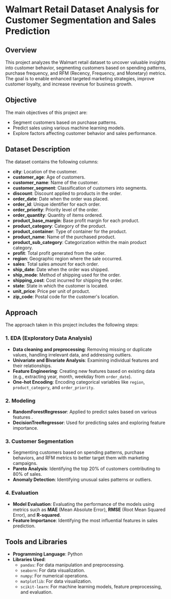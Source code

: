 # Walmart Retail Dataset Analysis for Customer Segmentation and Sales Prediction

## Overview

This project analyzes the Walmart retail dataset to uncover valuable insights into customer behavior, segmenting customers based on spending patterns, purchase frequency, and RFM (Recency, Frequency, and Monetary) metrics. The goal is to enable enhanced targeted marketing strategies, improve customer loyalty, and increase revenue for business growth.

## Objective

The main objectives of this project are:

- Segment customers based on purchase patterns.
- Predict sales using various machine learning models.
- Explore factors affecting customer behavior and sales performance.

## Dataset Description

The dataset contains the following columns:

- **city**: Location of the customer.
- **customer_age**: Age of customers.
- **customer_name**: Name of the customer.
- **customer_segment**: Classification of customers into segments.
- **discount**: Discount applied to products in the order.
- **order_date**: Date when the order was placed.
- **order_id**: Unique identifier for each order.
- **order_priority**: Priority level of the order.
- **order_quantity**: Quantity of items ordered.
- **product_base_margin**: Base profit margin for each product.
- **product_category**: Category of the product.
- **product_container**: Type of container for the product.
- **product_name**: Name of the purchased product.
- **product_sub_category**: Categorization within the main product category.
- **profit**: Total profit generated from the order.
- **region**: Geographic region where the sale occurred.
- **sales**: Total sales amount for each order.
- **ship_date**: Date when the order was shipped.
- **ship_mode**: Method of shipping used for the order.
- **shipping_cost**: Cost incurred for shipping the order.
- **state**: State in which the customer is located.
- **unit_price**: Price per unit of product.
- **zip_code**: Postal code for the customer's location.

## Approach

The approach taken in this project includes the following steps:

### 1. EDA (Exploratory Data Analysis)

- **Data cleaning and preprocessing**: Removing missing or duplicate values, handling irrelevant data, and addressing outliers.
- **Univariate and Bivariate Analysis**: Examining individual features and their relationships.
- **Feature Engineering**: Creating new features based on existing data (e.g., extracting year, month, weekday from `order_date`).
- **One-hot Encoding**: Encoding categorical variables like `region`, `product_category`, and `order_priority`.

### 2. Modeling

- **RandomForestRegressor**: Applied to predict sales based on various features .
- **DecisionTreeRegressor**: Used for predicting sales and exploring feature importance.

### 3. Customer Segmentation

- Segmenting customers based on spending patterns, purchase behaviors, and RFM metrics to better target them with marketing campaigns.
- **Pareto Analysis**: Identifying the top 20% of customers contributing to 80% of sales.
- **Anomaly Detection**: Identifying unusual sales patterns or outliers.

### 4. Evaluation

- **Model Evaluation**: Evaluating the performance of the models using metrics such as **MAE** (Mean Absolute Error), **RMSE** (Root Mean Squared Error), and **R-squared**.
- **Feature Importance**: Identifying the most influential features in sales prediction.

## Tools and Libraries

- **Programming Language**: Python
- **Libraries Used**:
  - `pandas`: For data manipulation and preprocessing.
  - `seaborn`: For data visualization.
  - `numpy`: For numerical operations.
  - `matplotlib`: For data visualization.
  - `scikit-learn`: For machine learning models, feature preprocessing, and evaluation.
